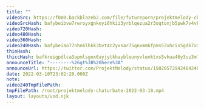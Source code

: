 ```yaml
---
title: ""
videoSrc: https://f000.backblazeb2.com/file/futureporn/projektmelody-chaturbate-2022-03-10.mp4
videoSrcHash: bafybeibvw7rwroyxgnkeyi6hkii3yrblqezua2r3oqtonjb5pwk7v4vkwu?filename=projektmelody-chaturbate-20220310T230220Z-source.mp4
video720Hash: 
video480Hash: 
video360Hash: 
video240Hash: bafybeiao77nhn6lhkk3bvt4c2yxsar75qnxmm6fpms53vhcis5gd67xmni?filename=projektmelody-chaturbate-20220310T230220Z-240p.mp4
thinHash: 
thiccHash: bafkreigpdlca3apmlsgox6ayjytkhaybleunyvlenktxs5vkua46y3uz3m?filename=20220310T230220Z-thicc.jpg
announceTitle: "--------%26gt%3B%20here%3A"
announceUrl: https://twitter.com/ProjektMelody/status/1502057294246424600
date: 2022-03-10T23:02:20.000Z
note: 
video240TmpFilePath: 
tmpFilePath: /root/projektmelody-chaturbate-2022-03-10.mp4
layout: layouts/vod.njk
---
```

